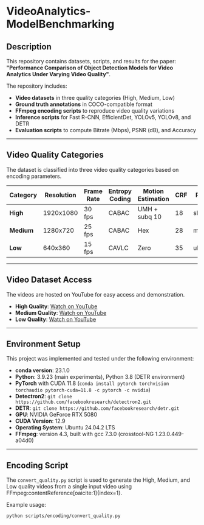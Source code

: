 # VideoAnalytics-ModelBenchmarking

## Description
This repository contains datasets, scripts, and results for the paper:
**"Performance Comparison of Object Detection Models for Video Analytics Under Varying Video Quality"**.

The repository includes:
- **Video datasets** in three quality categories (High, Medium, Low)
- **Ground truth annotations** in COCO-compatible format
- **FFmpeg encoding scripts** to reproduce video quality variations
- **Inference scripts** for Fast R-CNN, EfficientDet, YOLOv5, YOLOv8, and DETR
- **Evaluation scripts** to compute Bitrate (Mbps), PSNR (dB), and Accuracy

---

## Video Quality Categories
The dataset is classified into three video quality categories based on encoding parameters.

| Category       | Resolution   | Frame Rate | Entropy Coding | Motion Estimation   | CRF  | Preset     | Quality Level | File Size | Encoding Speed |
|----------------|--------------|------------|----------------|---------------------|------|------------|--------------|-----------|----------------|
| **High**       | 1920x1080    | 30 fps     | CABAC          | UMH + subq 10       | 18   | slow       | High         | Small     | Slow           |
| **Medium**     | 1280x720     | 25 fps     | CABAC          | Hex                 | 28   | medium     | Medium       | Medium    | Medium         |
| **Low**        | 640x360      | 15 fps     | CAVLC          | Zero                | 35   | ultrafast  | Low          | Large     | Very Fast      |

---

## Video Dataset Access
The videos are hosted on YouTube for easy access and demonstration.

- **High Quality**: [Watch on YouTube](https://youtu.be/zkM6UASHdPQ)
- **Medium Quality**: [Watch on YouTube](https://youtu.be/ArZpNYl9fr8)
- **Low Quality**: [Watch on YouTube](https://youtu.be/YZ0vb7mOdf8)

---

## Environment Setup

This project was implemented and tested under the following environment:

- **conda version**: 23.1.0  
- **Python**: 3.9.23 (main experiments), Python 3.8 (DETR environment)  
- **PyTorch** with CUDA 11.8 (`conda install pytorch torchvision torchaudio pytorch-cuda=11.8 -c pytorch -c nvidia`)  
- **Detectron2**: `git clone https://github.com/facebookresearch/detectron2.git`  
- **DETR**: `git clone https://github.com/facebookresearch/detr.git`  
- **GPU**: NVIDIA GeForce RTX 5080  
- **CUDA Version**: 12.9  
- **Operating System**: Ubuntu 24.04.2 LTS  
- **FFmpeg**: version 4.3, built with gcc 7.3.0 (crosstool-NG 1.23.0.449-a04d0)

---

## Encoding Script
The `convert_quality.py` script is used to generate the High, Medium, and Low quality videos from a single input video using FFmpeg:contentReference[oaicite:1]{index=1}.

Example usage:
```bash
python scripts/encoding/convert_quality.py
